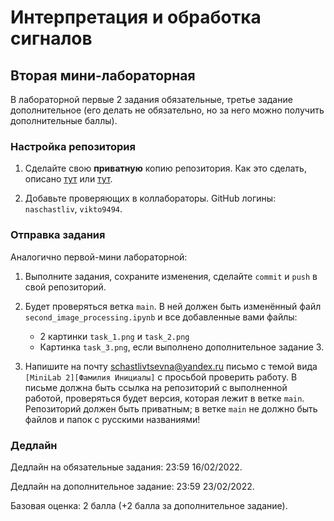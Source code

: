 # Интерпретация и обработка сигналов

## Вторая мини-лабораторная

В лабораторной первые 2 задания обязательные, третье
задание дополнительное (его делать не обязательно, но
за него можно получить дополнительные баллы).

### Настройка репозитория

1. Сделайте свою **приватную** копию репозитория.
Как это сделать, описано [тут](https://gist.github.com/0xjac/85097472043b697ab57ba1b1c7530274)
или [тут](https://stackoverflow.com/questions/10065526/github-how-to-make-a-fork-of-public-repository-private).

2. Добавьте проверяющих в коллабораторы. GitHub логины: `naschastliv`, `vikto9494`.

### Отправка задания

Аналогично первой-мини лабораторной:

1. Выполните задания, сохраните изменения, сделайте `commit`
и `push` в свой репозиторий.

2. Будет проверяться ветка `main`. В ней должен быть
изменённый файл `second_image_processing.ipynb` и все добавленные вами
файлы:
    * 2 картинки `task_1.png` и `task_2.png`
    * Картинка `task_3.png`, если выполнено дополнительное задание 3.

3. Напишите на почту schastlivtsevna@yandex.ru
письмо с темой вида `[MiniLab 2][Фамилия Инициалы]`
с просьбой проверить работу.
В письме должна быть ссылка на репозиторий с
выполненной работой, проверяться будет версия,
которая лежит в ветке `main`.
Репозиторий должен быть приватным;
в ветке `main` не должно быть файлов и папок с русскими
названиями!

### Дедлайн

Дедлайн на обязательные задания: 23:59 16/02/2022.

Дедлайн на дополнительное задание: 23:59 23/02/2022.

Базовая оценка: 2 балла
(+2 балла за дополнительное задание).